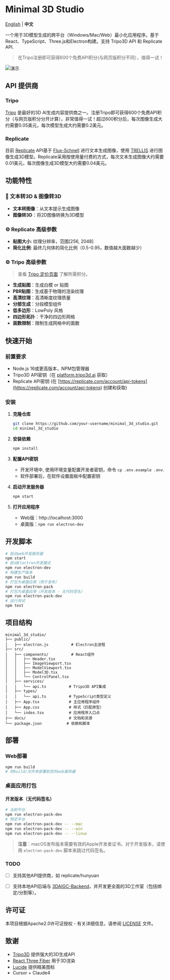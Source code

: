 # Minimal 3D Studio

[English](README.md) | **中文**

一个用于3D模型生成的跨平台（Windows/Mac/Web）最小化应用程序。基于React、TypeScript、Three.js和Electron构建。支持 Tripo3D API 和 Replicate API.

> 在Tripo注册即可获得600个免费API积分(与网页版积分不同），值得一试！

![演示](./assets/demo.gif)

## API 提供商
### Tripo
[Tripo](https://www.tripo3d.ai) 是最好的3D AI生成内容提供商之一。注册Tripo即可获得600个免费API积分（与网页版积分分开计算），非常值得一试！超过600积分后，每次图像生成大约需要0.05美元，每次模型生成大约需要0.2美元。

### Replicate
目前 [Replicate](https://replicate.com) API基于 [Flux-Schnell](https://replicate.com/black-forest-labs/flux-schnell) 进行文本生成图像，使用 [TRELLIS](https://replicate.com/firtoz/trellis) 进行图像生成3D模型。Replicate采用按使用量付费的方式，每次文本生成图像大约需要0.01美元，每次图像生成3D模型大约需要0.04美元。

## 功能特性

### 🎨 文本转3D & 图像转3D
- **文本转图像**：从文本提示生成图像
- **图像转3D**：将2D图像转换为3D模型

### ⚙️ **Replicate 高级参数**
- **贴图大小**: 纹理分辨率，范围[256, 2048]
- **简化比例**: 最终几何体的简化比例（0.5-0.95，数值越大面数越少）

### ⚙️ **Tripo 高级参数**
> 查看 [Tripo 定价页面](https://platform.tripo3d.ai/docs/billing) 了解所需积分。
- **生成贴图**：生成白模 or 贴图
- **PBR贴图**：生成基于物理的渲染纹理
- **高清纹理**：高清晰度纹理质量
- **分部生成**：分段模型组件
- **低多边形**：LowPoly 风格
- **四边形拓扑**：干净的四边形网格
- **面数限制**：限制生成网格中的面数

## 快速开始

### 前置要求
- Node.js 16或更高版本，NPM包管理器
- Tripo3D API密钥（在 [platform.tripo3d.ai](https://platform.tripo3d.ai) 获取）
- Replicate API密钥 (在 [https://replicate.com/account/api-tokens](https://replicate.com/account/api-tokens) 创建和获取)


### 安装

1. **克隆仓库**
   ```bash
   git clone https://github.com/your-username/minimal_3d_studio.git
   cd minimal_3d_studio
   ```
2. **安装依赖**
   ```bash
   npm install
   ```
3. **配置API密钥**
   - 开发环境中, 使用环境变量配置开发者密钥，命令 `cp .env.example .env`.
   - 软件部署后，在软件设置面板中配置密钥

4. **启动开发服务器**
   ```bash
   npm start
   ```
5. **打开应用程序**
   - Web版：http://localhost:3000
   - 桌面版：`npm run electron-dev`

## 开发脚本
```bash
# 启动web开发服务器
npm start
# 启动Electron开发模式
npm run electron-dev
# 构建生产版本
npm run build
# 打包为桌面应用（用于发布）
npm run electron-pack
# 打包为桌面应用（开发版本 - 无代码签名）
npm run electron-pack-dev
# 运行测试
npm test
```


## 项目结构
```
minimal_3d_studio/
├── public/
│   ├── electron.js          # Electron主进程
├── src/
│   ├── components/          # React组件
│   │   ├── Header.tsx
│   │   ├── ImageViewport.tsx
│   │   ├── ModelViewport.tsx
│   │   ├── Model3D.tsx
│   │   └── ControlPanel.tsx
│   ├── services/
│   │   └── api.ts          # Tripo3D API集成
│   ├── types/
│   │   └── api.ts          # TypeScript类型定义
│   ├── App.tsx             # 主应用程序组件
│   ├── App.css             # 样式（匹配原型）
│   └── index.tsx           # 应用程序入口点
├── docs/                   # 文档和资源
└── package.json           # 依赖和脚本
```

## 部署

### Web部署
```bash
npm run build
# 将build/文件夹部署到您的web服务器
```

### 桌面应用打包

#### 开发版本（无代码签名）
```bash
# 当前平台
npm run electron-pack-dev
# 特定平台
npm run electron-pack-dev -- --mac
npm run electron-pack-dev -- --win
npm run electron-pack-dev -- --linux
```

> **注意**：macOS发布版本需要有效的Apple开发者证书。对于开发版本，请使用 `electron-pack-dev` 脚本来跳过代码签名。

### TODO
- [ ] 支持其他API提供商，如 replicate/hunyuan
- [ ] 支持本地API后端与 [3DAIGC-Backend](https://github.com/FishWoWater/3DAIGC-API)，并开发更全面的3D工作室（包括绑定/分割等）。


## 许可证

本项目根据Apache2.0许可证授权 - 有关详细信息，请参阅 [LICENSE](LICENSE) 文件。

## 致谢
- [Tripo3D](https://platform.tripo3d.ai) 提供强大的3D生成API
- [React Three Fiber](https://github.com/pmndrs/react-three-fiber) 用于3D渲染
- [Lucide](https://lucide.dev) 提供精美图标
- Cursor + Claude4 